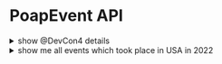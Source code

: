 # PoapEvent API

<details>

<summary>show  @DevCon4 details</summary>

```graphql
query MyQuery {
  PoapEvents(input: {filter: {eventId: {_eq: "6"}}, blockchain: ALL}) {
    PoapEvent {
      eventName
      eventId
      startDate
      endDate
      country
      city
      isVirtualEvent
      contentValue {
        image {
          extraSmall
          large
          medium
          original
          small
        }
      }
    }
  }
}
```

</details>

<details>

<summary>show me all events which took place in USA in 2022</summary>

```graphql
query MyQuery {
  PoapEvents(input: {filter: {country: {_eq: "USA"}, startDate: {_gte: "2022-01-01"}, endDate: {_lte: "2022-12-31"}}, blockchain: ALL, limit: 10}) {
    PoapEvent {
      eventName
      eventId
      startDate
      endDate
      country
      city
      isVirtualEvent
      contentValue {
        image {
          extraSmall
          large
          medium
          original
          small
        }
      }
    }
  }
}
```

</details>
